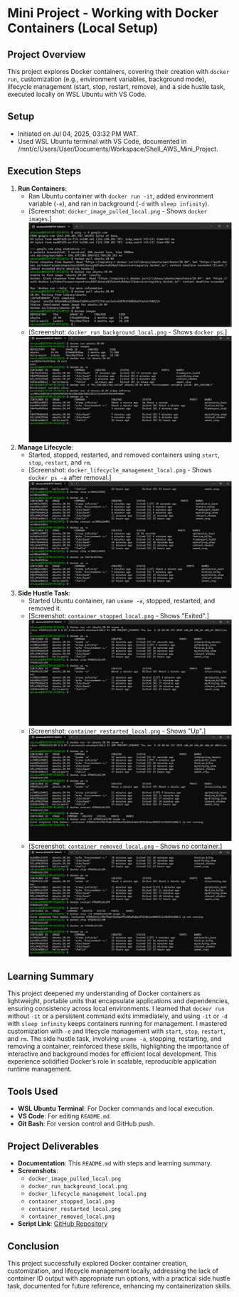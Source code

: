 # Mini Project - Working with Docker Containers (Local Setup)

## Project Overview
This project explores Docker containers, covering their creation with `docker run`, customization (e.g., environment variables, background mode), lifecycle management (start, stop, restart, remove), and a side hustle task, executed locally on WSL Ubuntu with VS Code.

## Setup
- Initiated on Jul 04, 2025, 03:32 PM WAT.
- Used WSL Ubuntu terminal with VS Code, documented in /mnt/c/Users/User/Documents/Workspace/Shell_AWS_Mini_Project.

## Execution Steps
1. **Run Containers**:
   - Ran Ubuntu container with `docker run -it`, added environment variable (`-e`), and ran in background (`-d` with `sleep infinity`).
   - [Screenshot: `docker_image_pulled_local.png` - Shows `docker images`.]
   ![](./img/docker_image_pulled_local.2.png)
   - [Screenshot: `docker_run_background_local.png` - Shows `docker ps`.]
   ![](./img/docker_run_background_local.4.png)
2. **Manage Lifecycle**:
   - Started, stopped, restarted, and removed containers using `start`, `stop`, `restart`, and `rm`.
   - [Screenshot: `docker_lifecycle_management_local.png` - Shows `docker ps -a` after removal.]
   ![](./img/docker_lifecycle_management_local.6.png)
3. **Side Hustle Task**:
   - Started Ubuntu container, ran `uname -a`, stopped, restarted, and removed it.
   - [Screenshot: `container_stopped_local.png` - Shows "Exited".]
   ![](./img/container_stopped_local.7.png)
   - [Screenshot: `container_restarted_local.png` - Shows "Up".]
   ![](./img/container_restarted_local.8.png)
   - [Screenshot: `container_removed_local.png` - Shows no container.]
   ![](./img/container_removed_local.9.png)

## Learning Summary
This project deepened my understanding of Docker containers as lightweight, portable units that encapsulate applications and dependencies, ensuring consistency across local environments. I learned that `docker run` without `-it` or a persistent command exits immediately, and using `-it` or `-d` with `sleep infinity` keeps containers running for management. I mastered customization with `-e` and lifecycle management with `start`, `stop`, `restart`, and `rm`. The side hustle task, involving `uname -a`, stopping, restarting, and removing a container, reinforced these skills, highlighting the importance of interactive and background modes for efficient local development. This experience solidified Docker’s role in scalable, reproducible application runtime management.

## Tools Used
- **WSL Ubuntu Terminal**: For Docker commands and local execution.
- **VS Code**: For editing `README.md`.
- **Git Bash**: For version control and GitHub push.

## Project Deliverables
- **Documentation**: This `README.md` with steps and learning summary.
- **Screenshots**: 
  - `docker_image_pulled_local.png`
  - `docker_run_background_local.png`
  - `docker_lifecycle_management_local.png`
  - `container_stopped_local.png`
  - `container_restarted_local.png`
  - `container_removed_local.png`
- **Script Link**: [GitHub Repository](https://github.com/westgrin/Shell_AWS_Mini_Project)

## Conclusion 
This project successfully explored Docker container creation, customization, and lifecycle management locally, addressing the lack of container ID output with appropriate run options, with a practical side hustle task, documented for future reference, enhancing my containerization skills.